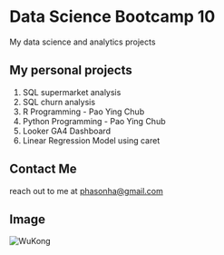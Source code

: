 # Data Science Bootcamp 10
My data science and analytics projects

## My personal projects

1. SQL supermarket analysis
2. SQL churn analysis
3. R Programming - Pao Ying Chub
4. Python Programming - Pao Ying Chub
5. Looker GA4 Dashboard
6. Linear Regression Model using caret

## Contact Me
reach out to me at phasonha@gmail.com

## Image
![WuKong](https://playguias.com/wp-content/uploads/2024/08/black-myth-wukong-wallpaper.jpg)
